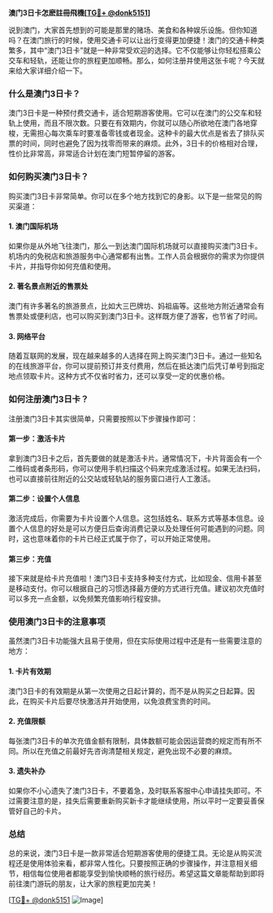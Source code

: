 **澳门3日卡怎麽註冊飛機[[TG💪+ @donk5151](https://t.me/s/donk5151)]**

说到澳门，大家首先想到的可能是那里的赌场、美食和各种娱乐设施。但你知道吗？在澳门旅行的时候，使用交通卡可以让出行变得更加便捷！澳门的交通卡种类繁多，其中“澳门3日卡”就是一种非常受欢迎的选择。它不仅能够让你轻松搭乘公交车和轻轨，还能让你的旅程更加顺畅。那么，如何注册并使用这张卡呢？今天就来给大家详细介绍一下。

### 什么是澳门3日卡？

澳门3日卡是一种预付费交通卡，适合短期游客使用。它可以在澳门的公交车和轻轨上使用，而且不限次数。只要在有效期内，你就可以随心所欲地在澳门各地穿梭，无需担心每次乘车时要准备零钱或者现金。这种卡的最大优点是省去了排队买票的时间，同时也避免了因为找零而带来的麻烦。此外，3日卡的价格相对合理，性价比非常高，非常适合计划在澳门短暂停留的游客。

### 如何购买澳门3日卡？

购买澳门3日卡非常简单。你可以在多个地方找到它的身影。以下是一些常见的购买渠道：

#### 1. 澳门国际机场

如果你是从外地飞往澳门，那么一到达澳门国际机场就可以直接购买澳门3日卡。机场内的免税店和旅游服务中心通常都有出售。工作人员会根据你的需求为你提供卡片，并指导你如何充值和使用。

#### 2. 著名景点附近的售票处

澳门有许多著名的旅游景点，比如大三巴牌坊、妈祖庙等。这些地方附近通常会有售票处或便利店，也可以购买到澳门3日卡。这样既方便了游客，也节省了时间。

#### 3. 网络平台

随着互联网的发展，现在越来越多的人选择在网上购买澳门3日卡。通过一些知名的在线旅游平台，你可以提前预订并支付费用，然后在抵达澳门后凭订单号到指定地点领取卡片。这种方式不仅省时省力，还可以享受一定的优惠价格。

### 如何注册澳门3日卡？

注册澳门3日卡其实很简单，只需要按照以下步骤操作即可：

#### 第一步：激活卡片

拿到澳门3日卡之后，首先要做的就是激活卡片。通常情况下，卡片背面会有一个二维码或者条形码，你可以使用手机扫描这个码来完成激活过程。如果无法扫码，也可以直接前往附近的公交站或轻轨站的服务窗口进行人工激活。

#### 第二步：设置个人信息

激活完成后，你需要为卡片设置个人信息。这包括姓名、联系方式等基本信息。设置个人信息的好处是可以方便日后查询消费记录以及处理任何可能遇到的问题。同时，这也意味着你的卡片已经正式属于你了，可以开始正常使用。

#### 第三步：充值

接下来就是给卡片充值啦！澳门3日卡支持多种支付方式，比如现金、信用卡甚至是移动支付。你可以根据自己的习惯选择最方便的方式进行充值。建议初次充值时可以多充一点金额，以免频繁充值影响行程安排。

### 使用澳门3日卡的注意事项

虽然澳门3日卡功能强大且易于使用，但在实际使用过程中还是有一些需要注意的地方：

#### 1. 卡片有效期

澳门3日卡的有效期是从第一次使用之日起计算的，而不是从购买之日起算。因此，在购买卡片后要尽快激活并开始使用，以免浪费宝贵的时间。

#### 2. 充值限额

每张澳门3日卡的单次充值金额有限制，具体数额可能会因运营商的规定而有所不同。所以在充值之前最好先咨询清楚相关规定，避免出现不必要的麻烦。

#### 3. 遗失补办

如果你不小心遗失了澳门3日卡，不要着急，及时联系客服中心申请挂失即可。不过需要注意的是，挂失后需要重新购买新卡才能继续使用，所以平时一定要妥善保管好自己的卡片。

### 总结

总的来说，澳门3日卡是一款非常适合短期游客使用的便捷工具。无论是从购买流程还是使用体验来看，都非常人性化。只要按照正确的步骤操作，并注意相关细节，相信每位使用者都能享受到愉快顺畅的旅行经历。希望这篇文章能帮助到即将前往澳门游玩的朋友，让大家的旅程更加完美！

[[TG💪+ @donk5151](https://t.me/s/donk5151) ![Image](https://i.postimg.cc/rwNCRYN7/Snipaste-2025-04-30-17-27-05.png)]